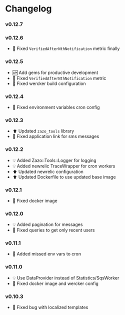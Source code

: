 # Changelog

### v0.12.7

### v0.12.6
- :hammer: Fixed `VerifiedAfterNthNotification` metric finally

### v0.12.5
- :up: Add gems for productive development
- :hammer: Fixed `VerifiedAfterNthNotification` metric
- :hammer: Fixed wercker build configuration

### v0.12.4
- :hammer: Fixed environment variables cron config

### v0.12.3
- :arrow_up: Updated `zazo_tools` library
- :hammer: Fixed application link for sms messages

### v0.12.2
- :bulb: Added Zazo::Tools::Logger for logging
- :bulb: Added newrelic TraceWrapper for cron workers
- :arrow_up: Updated newrelic configuration 
- :arrow_up: Updated Dockerfile to use updated base image

### v0.12.1
- :hammer: Fixed docker image

### v0.12.0
- :bulb: Added pagination for messages
- :hammer: Fixed queries to get only recent users

### v0.11.1
- :hammer: Added missed env vars to cron

### v0.11.0
- :bulb: Use DataProvider instead of Statistics/SqsWorker
- :hammer: Fixed docker image and wercker config

### v0.10.3
- :hammer: Fixed bug with localized templates
